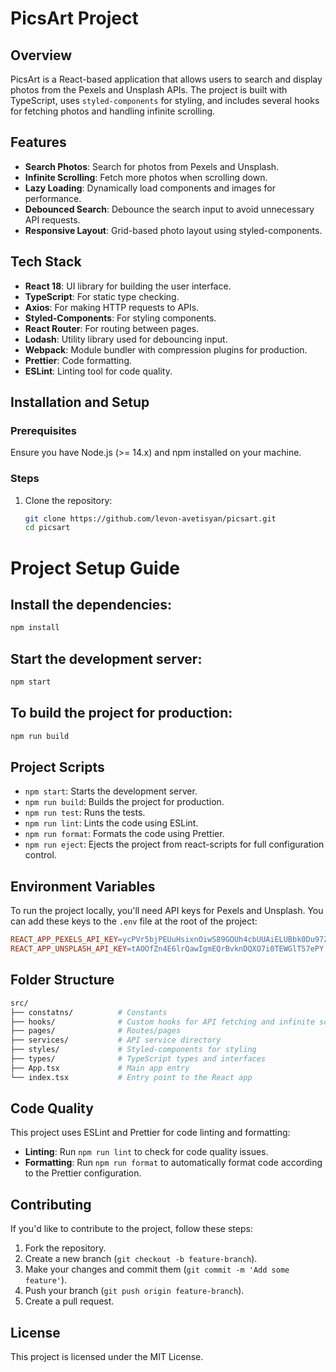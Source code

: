 # PicsArt Project

## Overview

PicsArt is a React-based application that allows users to search and display photos from the Pexels and Unsplash APIs.
The project is built with TypeScript, uses `styled-components` for styling, and includes several hooks for fetching
photos and handling infinite scrolling.

## Features

- **Search Photos**: Search for photos from Pexels and Unsplash.
- **Infinite Scrolling**: Fetch more photos when scrolling down.
- **Lazy Loading**: Dynamically load components and images for performance.
- **Debounced Search**: Debounce the search input to avoid unnecessary API requests.
- **Responsive Layout**: Grid-based photo layout using styled-components.

## Tech Stack

- **React 18**: UI library for building the user interface.
- **TypeScript**: For static type checking.
- **Axios**: For making HTTP requests to APIs.
- **Styled-Components**: For styling components.
- **React Router**: For routing between pages.
- **Lodash**: Utility library used for debouncing input.
- **Webpack**: Module bundler with compression plugins for production.
- **Prettier**: Code formatting.
- **ESLint**: Linting tool for code quality.

## Installation and Setup

### Prerequisites

Ensure you have Node.js (>= 14.x) and npm installed on your machine.

### Steps

1. Clone the repository:

   ```bash
   git clone https://github.com/levon-avetisyan/picsart.git
   cd picsart

# Project Setup Guide

## Install the dependencies:

```bash
npm install
```

## Start the development server:

```bash
npm start
```

## To build the project for production:

```bash
npm run build
```

## Project Scripts

- `npm start`: Starts the development server.
- `npm run build`: Builds the project for production.
- `npm run test`: Runs the tests.
- `npm run lint`: Lints the code using ESLint.
- `npm run format`: Formats the code using Prettier.
- `npm run eject`: Ejects the project from react-scripts for full configuration control.

## Environment Variables

To run the project locally, you'll need API keys for Pexels and Unsplash. You can add these keys to the `.env` file at
the root of the project:

```makefile
REACT_APP_PEXELS_API_KEY=ycPVr5bjPEUuHsixnOiwS89GOUh4cbUUAiELUBbk0Du97Zf5z5CHqPb6
REACT_APP_UNSPLASH_API_KEY=tAOOfZn4E6lrQawIgmEQrBvknDQXO7i0TEWGlT57ePY
```

## Folder Structure

```bash
src/
├── constatns/          # Constants
├── hooks/              # Custom hooks for API fetching and infinite scroll
├── pages/              # Routes/pages
├── services/           # API service directory
├── styles/             # Styled-components for styling
├── types/              # TypeScript types and interfaces
├── App.tsx             # Main app entry
└── index.tsx           # Entry point to the React app
```

## Code Quality

This project uses ESLint and Prettier for code linting and formatting:

- **Linting**: Run `npm run lint` to check for code quality issues.
- **Formatting**: Run `npm run format` to automatically format code according to the Prettier configuration.

## Contributing

If you'd like to contribute to the project, follow these steps:

1. Fork the repository.
2. Create a new branch (`git checkout -b feature-branch`).
3. Make your changes and commit them (`git commit -m 'Add some feature'`).
4. Push your branch (`git push origin feature-branch`).
5. Create a pull request.

## License

This project is licensed under the MIT License.
